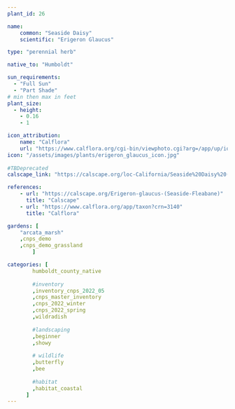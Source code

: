 ```yaml
---
plant_id: 26

name: 
    common: "Seaside Daisy"  
    scientific: "Erigeron Glaucus" 

type: "perennial herb"

native_to: "Humboldt"

sun_requirements:
  - "Full Sun"
  - "Part Shade"
# min then max in feet
plant_size:
  - height: 
    - 0.16
    - 1

icon_attribution: 
    name: "Calflora"
    url: "https://www.calflora.org/cgi-bin/viewphoto.cgi?arg=/app/up/io/49/io14909-1.jpg"
icon: "/assets/images/plants/erigeron_glaucus_icon.jpg"
 
#TBDeprecated
calscape_link: "https://calscape.org/loc-California/Seaside%20Daisy%20(Erigeron%20glaucus)"

references:
    - url: "https://calscape.org/Erigeron-glaucus-(Seaside-Fleabane)"
      title: "Calscape"
    - url: "https://www.calflora.org/app/taxon?crn=3140" 
      title: "Calflora"

gardens: [
    "arcata_marsh" 
    ,cnps_demo
    ,cnps_demo_grassland
        ]

categories: [
        humboldt_county_native
        
        #inventory 
        ,inventory_cnps_2022_05
        ,cnps_master_inventory
        ,cnps_2022_winter
        ,cnps_2022_spring
        ,wildradish
        
        #landscaping
        ,beginner
        ,showy
        
        # wildlife
        ,butterfly
        ,bee
        
        #habitat
        ,habitat_coastal
      ]
---
```


